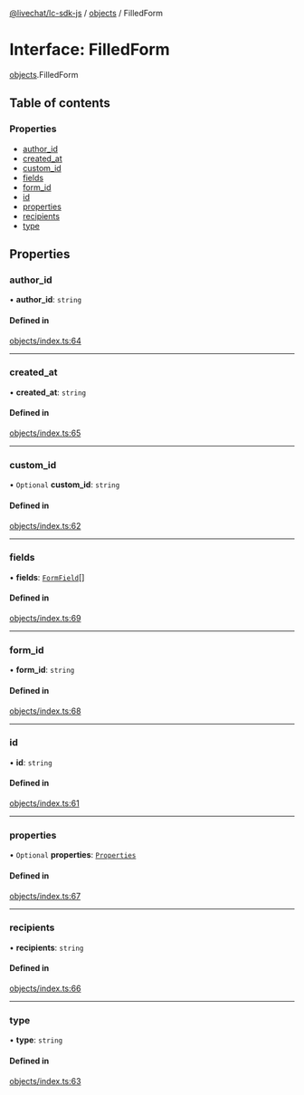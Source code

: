 [@livechat/lc-sdk-js](../README.md) / [objects](../modules/objects.md) / FilledForm

# Interface: FilledForm

[objects](../modules/objects.md).FilledForm

## Table of contents

### Properties

- [author\_id](objects.FilledForm.md#author_id)
- [created\_at](objects.FilledForm.md#created_at)
- [custom\_id](objects.FilledForm.md#custom_id)
- [fields](objects.FilledForm.md#fields)
- [form\_id](objects.FilledForm.md#form_id)
- [id](objects.FilledForm.md#id)
- [properties](objects.FilledForm.md#properties)
- [recipients](objects.FilledForm.md#recipients)
- [type](objects.FilledForm.md#type)

## Properties

### author\_id

• **author\_id**: `string`

#### Defined in

[objects/index.ts:64](https://github.com/livechat/lc-sdk-js/blob/11cc290/src/objects/index.ts#L64)

___

### created\_at

• **created\_at**: `string`

#### Defined in

[objects/index.ts:65](https://github.com/livechat/lc-sdk-js/blob/11cc290/src/objects/index.ts#L65)

___

### custom\_id

• `Optional` **custom\_id**: `string`

#### Defined in

[objects/index.ts:62](https://github.com/livechat/lc-sdk-js/blob/11cc290/src/objects/index.ts#L62)

___

### fields

• **fields**: [`FormField`](objects.FormField.md)[]

#### Defined in

[objects/index.ts:69](https://github.com/livechat/lc-sdk-js/blob/11cc290/src/objects/index.ts#L69)

___

### form\_id

• **form\_id**: `string`

#### Defined in

[objects/index.ts:68](https://github.com/livechat/lc-sdk-js/blob/11cc290/src/objects/index.ts#L68)

___

### id

• **id**: `string`

#### Defined in

[objects/index.ts:61](https://github.com/livechat/lc-sdk-js/blob/11cc290/src/objects/index.ts#L61)

___

### properties

• `Optional` **properties**: [`Properties`](objects.Properties.md)

#### Defined in

[objects/index.ts:67](https://github.com/livechat/lc-sdk-js/blob/11cc290/src/objects/index.ts#L67)

___

### recipients

• **recipients**: `string`

#### Defined in

[objects/index.ts:66](https://github.com/livechat/lc-sdk-js/blob/11cc290/src/objects/index.ts#L66)

___

### type

• **type**: `string`

#### Defined in

[objects/index.ts:63](https://github.com/livechat/lc-sdk-js/blob/11cc290/src/objects/index.ts#L63)
